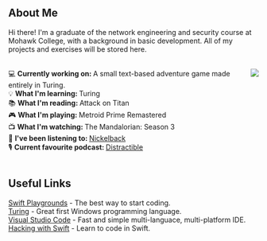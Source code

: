 ## About Me
Hi there! I'm a graduate of the network engineering and security course at Mohawk College, with a background in basic development. All of my projects and exercises will be stored here.<br>
<br>

<a href="#">
  <!-- Remove "&layout=compact" to switch to list view. This will likely look better once the list becomes longer. -->
	<!-- Add "&langs_count=x" to specify the number of languages displayed, where x is the number of languages. -->
  <img align="right" src="https://github-readme-stats.vercel.app/api/top-langs?username=Gediren&layout=compact" />
</a>

<!-- Need to be careful of sentence length in this section, otherwise it runs into the graph. -->
💻 <b>Currently working on: </b>A small text-based adventure game made entirely in Turing.<br>
💡 <b>What I'm learning: </b>Turing<br>
📚 <b>What I'm reading: </b>Attack on Titan<br>
🎮 <b>What I'm playing: </b>Metroid Prime Remastered<br>
📺 <b>What I'm watching: </b>The Mandalorian: Season 3<br>
🎵 <b>I've been listening to: </b> <a href="https://open.spotify.com/album/05aqnnpYVOvsX0SIzmIuxi?si=0axtTv-MRx-es-PPEyi66g">Nickelback</a><br>
🎙️ <b>Current favourite podcast: </b> <a href="https://selfhosted.show/">Distractible</a><br>
<br>

## Useful Links
<a href="https://www.apple.com/swift/playgrounds/">Swift Playgrounds</a> - The best way to start coding.<br>
<a href="http://compsci.ca/holtsoft/">Turing</a> - Great first Windows programming language.<br>
<a href="https://code.visualstudio.com/">Visual Studio Code</a> - Fast and simple multi-languace, multi-platform IDE.<br>
<a href="https://www.hackingwithswift.com/">Hacking with Swift</a> - Learn to code in Swift.
